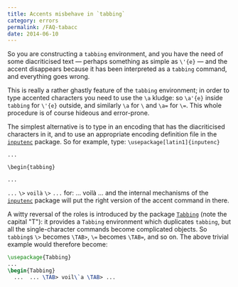 ```yaml
---
title: Accents misbehave in `tabbing`
category: errors
permalink: /FAQ-tabacc
date: 2014-06-10
---
```


So you are constructing a `tabbing` environment, and you
have the need of some diacriticised text&nbsp;&mdash; perhaps something as simple
as `\'{e}`&nbsp;&mdash; and the accent disappears because it has been
interpreted as a `tabbing` command, and everything goes
wrong.

This is really a rather ghastly feature of the `tabbing`
environment; in order to type accented characters you need to use the
`\a` kludge: so `\a'{e}` inside `tabbing` for
`\'{e}` outside, and similarly `\a` for `\` and `\a=`
for `\=`.  This whole procedure is of course hideous and
error-prone.

The simplest alternative is to type in an encoding that has the
diacriticised characters in it, and to use an appropriate encoding
definition file in the [`inputenc`](https://ctan.org/pkg/inputenc) package.  So for example,
type:
  `\usepackage[latin1]{inputenc}`

  `...`

  `\begin{tabbing}`

  `...`

  `...` `\>` `voilà` `\>` `...`
for:
  &hellip;
voilà
&hellip;
and the internal mechanisms of the [`inputenc`](https://ctan.org/pkg/inputenc) package will put
the right version of the accent command in there.

A witty reversal of the roles is introduced by the package
[`Tabbing`](https://ctan.org/pkg/Tabbing) (note the capital "T"): it provides a
`Tabbing` environment which duplicates
`tabbing`, but all the single-character commands become
complicated objects.  So `tabbing`s `\>` becomes
`\TAB>`, `\=` becomes `\TAB=`, and so on.  The above trivial
example would therefore become:
```latex
\usepackage{Tabbing}
...
\begin{Tabbing}
  ...  ... \TAB> voil\`a \TAB> ...
```

